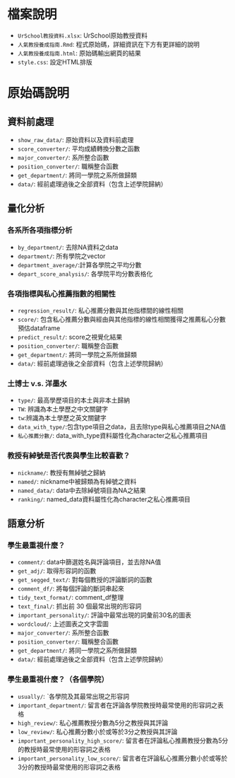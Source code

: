 # 檔案說明

- `UrSchool教授資料.xlsx`: UrSchool原始教授資料
- `人氣教授養成指南.Rmd`: 程式原始碼，詳細資訊在下方有更詳細的說明
- `人氣教授養成指南.html`: 原始碼輸出網頁的結果
- `style.css`: 設定HTML排版


# 原始碼說明

## 資料前處理

- `show_raw_data/`: 原始資料以及資料前處理
- `score_converter/`: 平均成績轉換分數之函數
- `major_converter/`: 系所整合函數
- `position_converter/`: 職稱整合函數
- `get_department/`: 將同一學院之系所做歸類
- `data/`: 經前處理過後之全部資料（包含上述學院歸納）

## 量化分析

### 各系所各項指標分析

- `by_department/`: 去除NA資料之data
- `department/`: 所有學院之vector
- `department_average/`:計算各學院之平均分數
- `depart_score_analysis/`: 各學院平均分數表格化

### 各項指標與私心推薦指數的相關性

- `regression_result/`: 私心推薦分數與其他指標間的線性相關
- `score/`: 包含私心推薦分數與經由與其他指標的線性相關獲得之推薦私心分數預估dataframe
- `predict_result/`: score之視覺化結果
- `position_converter/`: 職稱整合函數
- `get_department/`: 將同一學院之系所做歸類
- `data/`: 經前處理過後之全部資料（包含上述學院歸納）

### 土博士 v.s. 洋墨水

- `type/`: 最高學歷項目的本土與非本土歸納
- `TW`: 辨識為本土學歷之中文關鍵字
- `tw`:辨識為本土學歷之英文關鍵字 
- `data_with_type/`:包含type項目之data，且去除type與私心推薦項目之NA值
- `私心推薦分數/`: data_with_type資料屬性化為character之私心推薦項目

### 教授有綽號是否代表與學生比較喜歡？

- `nickname/`: 教授有無綽號之歸納
- `named/`: nickname中被歸類為有綽號之資料
- `named_data/`: data中去除綽號項目為NA之結果
- `ranking/`: named_data資料屬性化為character之私心推薦項目

## 語意分析

### 學生最重視什麼？

- `comment/`: data中篩選姓名與評論項目，並去除NA值
- `get_adj/`: 取得形容詞的函數
- `get_segged_text/`: 對每個教授的評論斷詞的函數
- `comment_df/`: 將每個評論的斷詞串起來
- `tidy_text_format/`: comment_df整理
- `text_final/`: 抓出前 30 個最常出現的形容詞
- `important_personality/`: 評論中最常出現的詞彙前30名的圖表
- `wordcloud/`: 上述圖表之文字雲圖
- `major_converter/`: 系所整合函數
- `position_converter/`: 職稱整合函數
- `get_department/`: 將同一學院之系所做歸類
- `data/`: 經前處理過後之全部資料（包含上述學院歸納）

### 學生最重視什麼？（各個學院）

- `usually/`: ˋ各學院及其最常出現之形容詞
- `important_department/`: 留言者在評論各學院教授時最常使用的形容詞之表格
- `high_review/`: 私心推薦教授分數為5分之教授與其評論
- `low_review/`: 私心推薦分數小於或等於3分之教授與其評論
- `important_personality_high_score/`: 留言者在評論私心推薦教授分數為5分的教授時最常使用的形容詞之表格
- `important_personality_low_score/`: 留言者在評論私心推薦分數小於或等於3分的教授時最常使用的形容詞之表格
